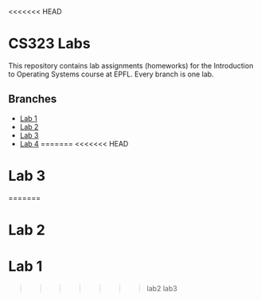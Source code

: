 <<<<<<< HEAD
# CS323 Labs

This repository contains lab assignments (homeworks) for the Introduction to Operating Systems course at EPFL.
Every branch is one lab.

## Branches

* [Lab 1](https://gitlab.epfl.ch/cs323/labs/-/tree/lab1)
* [Lab 2](https://gitlab.epfl.ch/cs323/labs/-/tree/lab2)
* [Lab 3](https://gitlab.epfl.ch/cs323/labs/-/tree/lab3)
* [Lab 4](https://gitlab.epfl.ch/cs323/labs/-/tree/lab4)
=======
<<<<<<< HEAD
# Lab 3
=======
# Lab 2
# Lab 1
>>>>>>> lab2
>>>>>>> lab3
